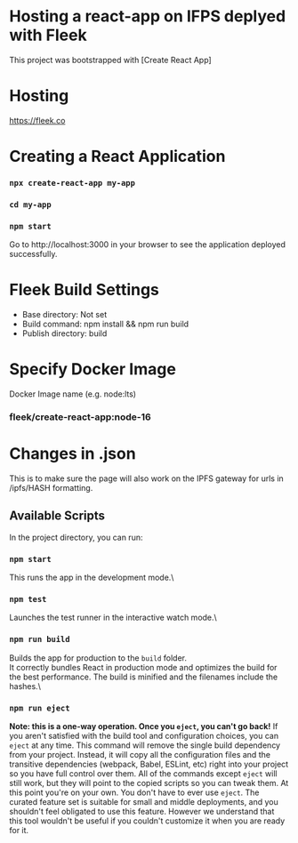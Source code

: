 # Hosting a react-app on IFPS deplyed with Fleek
This project was bootstrapped with [Create React App]

# Hosting
https://fleek.co


# Creating a React Application
### `npx create-react-app my-app`
### `cd my-app`
### `npm start`

Go to http://localhost:3000 in your browser to see the application deployed successfully.

# Fleek Build Settings
- Base directory: Not set
- Build command: npm install && npm run build
- Publish directory: build

# Specify Docker Image
Docker Image name (e.g. node:lts) 
### fleek/create-react-app:node-16

# Changes in .json
This is to make sure the page will also work on the IPFS gateway for urls in /ipfs/HASH formatting.


## Available Scripts
In the project directory, you can run:

### `npm start`
This runs the app in the development mode.\

### `npm test`
Launches the test runner in the interactive watch mode.\

### `npm run build`
Builds the app for production to the `build` folder.\
It correctly bundles React in production mode and optimizes the build for the best performance.
The build is minified and the filenames include the hashes.\

### `npm run eject`
**Note: this is a one-way operation. Once you `eject`, you can't go back!**
If you aren't satisfied with the build tool and configuration choices, you can `eject` at any time. This command will remove the single build dependency from your project.
Instead, it will copy all the configuration files and the transitive dependencies (webpack, Babel, ESLint, etc) right into your project so you have full control over them. All of the commands except `eject` will still work, but they will point to the copied scripts so you can tweak them. At this point you're on your own.
You don't have to ever use `eject`. The curated feature set is suitable for small and middle deployments, and you shouldn't feel obligated to use this feature. However we understand that this tool wouldn't be useful if you couldn't customize it when you are ready for it.

